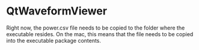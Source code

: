 # QtWaveformViewer

Right now, the power.csv file needs to be copied to the folder where the executable resides.
On the mac, this means that the file needs to be copied into the executable package contents.
